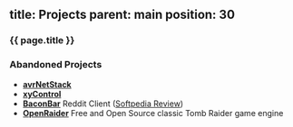 title: Projects
parent: main
position: 30
---

### {{ page.title }}

<!--%
mpages = [p for p in pages if p.get("parent", "") == "projects" and p.lang == "en"]
mpages.sort(key=lambda p: int(p["position"]))
for p in mpages:
    if p.title == "Blog":
        print "  * **[%s](%s)**" % (p.post, p.url) # markdown list item
    else:
        print "  * **[%s](%s)**" % (p.title, p.url) # markdown list item
%-->

### Abandoned Projects

 * **[avrNetStack](http://xythobuz.de/avrnetstack.html)**
 * **[xyControl](http://xythobuz.de/xycontrol.html)**
 * **[BaconBar](http://xythobuz.de/baconbar/)** Reddit Client ([Softpedia Review](http://mac.softpedia.com/get/Internet-Utilities/BaconBar.shtml))
 * **[OpenRaider](https://github.com/xythobuz/OpenRaider)** Free and Open Source classic Tomb Raider game engine

